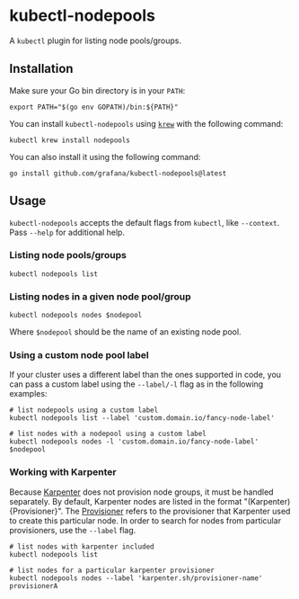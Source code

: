 # kubectl-nodepools
A `kubectl` plugin for listing node pools/groups.

## Installation
Make sure your Go bin directory is in your `PATH`:

```shell
export PATH="$(go env GOPATH)/bin:${PATH}"
```

You can install `kubectl-nodepools` using [`krew`](https://krew.sigs.k8s.io/) with the following command:

```shell
kubectl krew install nodepools
```

You can also install it using the following command:

```
go install github.com/grafana/kubectl-nodepools@latest
```

## Usage
`kubectl-nodepools` accepts the default flags from `kubectl`, like `--context`.
Pass `--help` for additional help.

### Listing node pools/groups
```shell
kubectl nodepools list
```

### Listing nodes in a given node pool/group
```shell
kubectl nodepools nodes $nodepool
```

Where `$nodepool` should be the name of an existing node pool.

### Using a custom node pool label
If your cluster uses a different label than the ones supported in code, you can pass a custom label using the `--label/-l` flag as in the following examples:

```shell
# list nodepools using a custom label
kubectl nodepools list --label 'custom.domain.io/fancy-node-label'

# list nodes with a nodepool using a custom label
kubectl nodepools nodes -l 'custom.domain.io/fancy-node-label' $nodepool
```

### Working with Karpenter
Because [Karpenter](https://karpenter.sh/) does not provision node groups, it must be handled separately.
By default, Karpenter nodes are listed in the format "(Karpenter) {Provisioner}".
The [Provisioner](https://karpenter.sh/v0.27.1/concepts/provisioners/) refers to the provisioner that Karpenter used to create this particular node.
In order to search for nodes from particular provisioners, use the `--label` flag.

```shell
# list nodes with karpenter included
kubectl nodepools list

# list nodes for a particular karpenter provisioner
kubectl nodepools nodes --label 'karpenter.sh/provisioner-name' provisionerA
```

